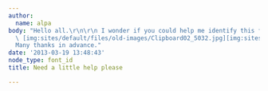 ```yaml
---
author:
  name: alpa
body: "Hello all.\r\n\r\n I wonder if you could help me identify this font  [img:sites/default/files/old-images/Clipboard01_3576.jpg]
  \ [img:sites/default/files/old-images/Clipboard02_5032.jpg][img:sites/default/files/old-images/Clipboard014_3654.jpg][img:sites/default/files/old-images/ggg_6019.jpg]
  Many thanks in advance."
date: '2013-03-19 13:48:43'
node_type: font_id
title: Need a little help please

---
```

